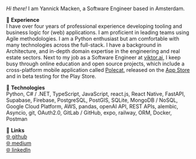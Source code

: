 *Hi there!* I am Yannick Macken, a Software Engineer based in Amsterdam.

🌟 **Experience**\
I have over four years of professional experience developing tooling and business logic for (web) applications. I am proficient in leading teams using Agile methodologies. I am a Python enthusiast but am comfortable with many technologies across the full-stack. I have a background in Architecture, and in-depth domain expertise in the engineering and real estate sectors. Next to my job as a Software Engineer at [viktor.ai](https://www.viktor.ai/), I keep busy through online education and open source projects, which include a cross-platform mobile application called [Polecat](https://github.com/polecat-app/polecat-light), released on the [App Store](https://apps.apple.com/nl/app/polecat/id6451390427) and in beta testing for the Play Store.

🦾 **Technologies**\
Python, C# / .NET, TypeScript, JavaScript, react.js, React Native, FastAPI, Supabase, Firebase, PostgreSQL, PostGIS, SQLite, MongoDB / NoSQL, Google Cloud Platform, AWS, pandas, openAI API, REST APIs, alembic, Asyncio, git, OAuth2.0, GitLab / GitHub, expo, railway, ORM, Docker, Postman

🔗 **Links**\
[🌐 github](https://github.com/yannickmacken) \
[🌐 medium](https://medium.com/@yannickmacken) \
[🌐 linkedIn](https://www.linkedin.com/in/yannickmacken/)
